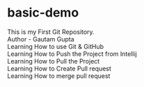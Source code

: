 # basic-demo
This is my First Git Repository.
<br>
Author - Gautam Gupta
<br>
Learning How to use Git & GitHub 
<br>
Learning How to Push the Project from Intellij
<br>
Learning How to Pull the Project 
<br>
Learning How to Create Pull request
<br>
Learning How to merge pull request

